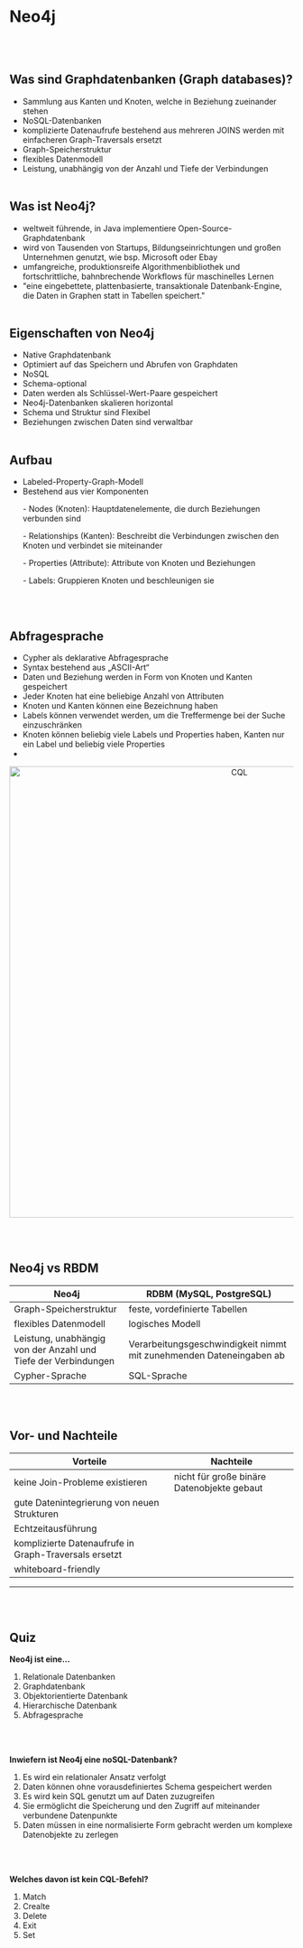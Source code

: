 # Neo4j
<br></br>
## Was sind Graphdatenbanken (Graph databases)?
- Sammlung aus Kanten und Knoten, welche in Beziehung zueinander stehen
- NoSQL-Datenbanken
- komplizierte Datenaufrufe bestehend aus mehreren JOINS werden mit einfacheren Graph-Traversals ersetzt
- Graph-Speicherstruktur
- flexibles Datenmodell
- Leistung, unabhängig von der Anzahl und Tiefe der Verbindungen
<br></br>

## Was ist Neo4j?
- weltweit führende, in Java implementiere Open-Source-Graphdatenbank
- wird von Tausenden von Startups, Bildungseinrichtungen und großen Unternehmen genutzt, wie bsp. Microsoft oder Ebay
- umfangreiche, produktionsreife Algorithmenbibliothek und fortschrittliche, bahnbrechende Workflows für maschinelles Lernen
- "eine eingebettete, plattenbasierte, transaktionale Datenbank-Engine, die Daten in Graphen statt in Tabellen speichert."
<br></br>

## Eigenschaften von Neo4j
- Native Graphdatenbank
- Optimiert auf das Speichern und Abrufen von Graphdaten
- NoSQL
- Schema-optional
- Daten werden als Schlüssel-Wert-Paare gespeichert
- Neo4j-Datenbanken skalieren horizontal
- Schema und Struktur sind Flexibel
- Beziehungen zwischen Daten sind verwaltbar
<br></br>

## Aufbau
- Labeled-Property-Graph-Modell
- Bestehend aus vier Komponenten
<ol>- Nodes (Knoten): Hauptdatenelemente, die durch Beziehungen verbunden sind</ol>
<ol>- Relationships (Kanten): Beschreibt die Verbindungen zwischen den Knoten und verbindet sie miteinander</ol>
<ol>- Properties (Attribute): Attribute von Knoten und Beziehungen</ol>
<ol>- Labels: Gruppieren Knoten und beschleunigen sie</ol>
<br></br>

## Abfragesprache
- Cypher als deklarative Abfragesprache
- Syntax bestehend aus „ASCII-Art“
- Daten und Beziehung werden in Form von Knoten und Kanten gespeichert
- Jeder Knoten hat eine beliebige Anzahl von Attributen 
- Knoten und Kanten können eine Bezeichnung haben
- Labels können verwendet werden, um die Treffermenge bei der Suche einzuschränken
- Knoten können beliebig viele Labels und Properties haben, Kanten nur ein Label und beliebig viele Properties
- 
<p align="center">
<img src="https://user-images.githubusercontent.com/92687630/200586921-2a0b16d4-f871-4866-a684-09c7a249c70f.png" alt="CQL" width="800"/>
</p>
  
<br></br>

## Neo4j vs RBDM
| Neo4j         | RDBM (MySQL, PostgreSQL) |
|---------------|--------------------------|
| Graph-Speicherstruktur | feste, vordefinierte Tabellen  |
| flexibles Datenmodell | logisches Modell  |
| Leistung, unabhängig von der Anzahl und Tiefe der Verbindungen | Verarbeitungsgeschwindigkeit nimmt mit zunehmenden Dateneingaben ab|
| Cypher-Sprache |SQL-Sprache  |
<br></br>

## Vor- und Nachteile
|Vorteile|Nachteile|
|--------|---------|
|keine Join-Probleme existieren|nicht für große binäre Datenobjekte gebaut|
|gute Datenintegrierung von neuen Strukturen||
|Echtzeitausführung||
|komplizierte Datenaufrufe in Graph-Traversals ersetzt||
|whiteboard-friendly||
-------------------------------
<br></br>
## Quiz
**Neo4j ist eine...**
<ol>
  <li>Relationale Datenbanken</li>
  <li>Graphdatenbank</li>
  <li>Objektorientierte Datenbank</li>
  <li>Hierarchische Datenbank</li>
  <li>Abfragesprache</li>
</ol>
<br></br>

**Inwiefern ist Neo4j eine noSQL-Datenbank?**
<ol>
  <li>Es wird ein relationaler Ansatz verfolgt</li>
  <li>Daten können ohne vorausdefiniertes Schema gespeichert werden</li>
  <li>Es wird kein SQL genutzt um auf Daten zuzugreifen</li>
  <li>Sie ermöglicht die Speicherung und den Zugriff auf miteinander verbundene Datenpunkte</li>
  <li>Daten müssen in eine  normalisierte Form gebracht werden um komplexe Datenobjekte zu zerlegen</li>
</ol>
<br></br>

**Welches davon ist kein CQL-Befehl?**
<ol>
  <li>Match</li>
  <li>Crealte</li>
  <li>Delete</li>
  <li>Exit</li>
  <li>Set</li>
</ol>
